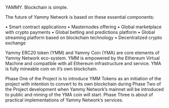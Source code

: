 YAMMY. Blockchain is simple.

The future of Yammy Network is based on these essential components:

• Smart contract applications
• Masternodes offering
• Global marketplace with crypto payments
• Global betting and predictions platform
• Global streaming platform based on blockchain technology
• Decentralized crypto exchange

Yammy ERC20 token (YMM) and Yammy Coin (YMA) are core elements of Yammy Network eco-system.
YMM is empowered by the Ethereum Virtual Machine and compatible with all Ethereum infrastructure and service.
YMA is fully mineable coin on it’s own blockchain.

Phase One of the Project is to introduce YMM Tokens as an initiation of the project with intention to convert to its own blockchain during Phase Two of the Project development when Yammy Network’s mainnet will be introduced to public and mining of the YMA coin will start. 
Phase Three is about of practical implementations of Yammy Network’s services.

